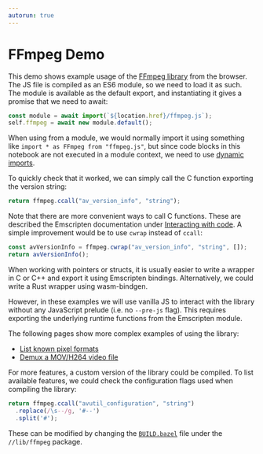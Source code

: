 ```yaml
---
autorun: true
---
```


# FFmpeg Demo

This demo shows example usage of the [FFmpeg library] from the browser. The JS
file is compiled as an ES6 module, so we need to load it as such. The module is
available as the default export, and instantiating it gives a promise that we
need to await:

[FFmpeg library]: https://www.ffmpeg.org

```js
const module = await import(`${location.href}/ffmpeg.js`);
self.ffmpeg = await new module.default();
```

When using from a module, we would normally import it using something like
`import * as FFmpeg from "ffmpeg.js"`, but since code blocks in this notebook
are not executed in a module context, we need to use [dynamic imports].

[dynamic imports]: https://developer.mozilla.org/en-US/docs/Web/JavaScript/Reference/Operators/import

To quickly check that it worked, we can simply call the C function exporting
the version string:

```js
return ffmpeg.ccall("av_version_info", "string");
```

Note that there are more convenient ways to call C functions. These are
described the Emscripten documentation under [Interacting with code]. A simple
improvement would be to use `cwrap` instead of `ccall`:

[Interacting with code]: https://emscripten.org/docs/porting/connecting_cpp_and_javascript/Interacting-with-code.html

```js
const avVersionInfo = ffmpeg.cwrap("av_version_info", "string", []);
return avVersionInfo();
```

When working with pointers or structs, it is usually easier to write a wrapper
in C or C++ and export it using Emscripten bindings. Alternatively, we could
write a Rust wrapper using wasm-bindgen.

However, in these examples we will use vanilla JS to interact with the library
without any JavaScript prelude (i.e. no `--pre-js` flag). This requires
exporting the underlying runtime functions from the Emscripten module.

The following pages show more complex examples of using the library:

- [List known pixel formats](/examples/ffmpeg/pix-fmts)
- [Demux a MOV/H264 video file](/examples/ffmpeg/demuxing)

For more features, a custom version of the library could be compiled. To list
available features, we could check the configuration flags used when compiling
the library:

```js
return ffmpeg.ccall("avutil_configuration", "string")
  .replace(/\s--/g, '#--')
  .split('#');
```

These can be modified by changing the [`BUILD.bazel`] file under the
`//lib/ffmpeg` package.

[`BUILD.bazel`]: https://github.com/attilaolah/wasm/blob/main/lib/ffmpeg/BUILD.bazel
